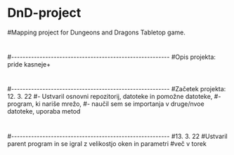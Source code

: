 # DnD-project
#Mapping project for Dungeons and Dragons Tabletop game.
#
#--------------------------------------------------------
#Opis projekta: pride kasneje+
#
#--------------------------------------------------------
#Začetek projekta: 12. 3. 22
#- Ustvaril osnovni repozitorij, datoteke in pomožne datoteke,
#- program, ki nariše mrežo,
#- naučil sem se importanja v druge/nvoe datoteke, uporaba metod
#
#--------------------------------------------------------
#13. 3. 22
#Ustvaril parent program in se igral z velikostjo oken in parametri
#več v torek
